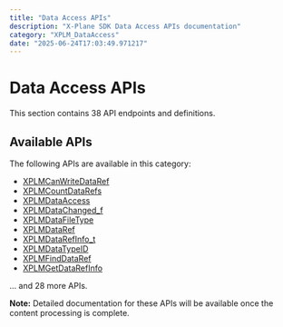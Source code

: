 ```yaml
---
title: "Data Access APIs"
description: "X-Plane SDK Data Access APIs documentation"
category: "XPLM_DataAccess"
date: "2025-06-24T17:03:49.971217"
---
```


# Data Access APIs

This section contains 38 API endpoints and definitions.

## Available APIs

The following APIs are available in this category:

- [XPLMCanWriteDataRef](https://developer.x-plane.com/sdk/XPLMCanWriteDataRef/)
- [XPLMCountDataRefs](https://developer.x-plane.com/sdk/XPLMCountDataRefs/)
- [XPLMDataAccess](https://developer.x-plane.com/sdk/XPLMDataAccess/)
- [XPLMDataChanged_f](https://developer.x-plane.com/sdk/XPLMDataChanged_f/)
- [XPLMDataFileType](https://developer.x-plane.com/sdk/XPLMDataFileType/)
- [XPLMDataRef](https://developer.x-plane.com/sdk/XPLMDataRef/)
- [XPLMDataRefInfo_t](https://developer.x-plane.com/sdk/XPLMDataRefInfo_t/)
- [XPLMDataTypeID](https://developer.x-plane.com/sdk/XPLMDataTypeID/)
- [XPLMFindDataRef](https://developer.x-plane.com/sdk/XPLMFindDataRef/)
- [XPLMGetDataRefInfo](https://developer.x-plane.com/sdk/XPLMGetDataRefInfo/)

... and 28 more APIs.

**Note:** Detailed documentation for these APIs will be available once the content processing is complete.

